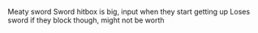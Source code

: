 Meaty sword
Sword hitbox is big, input when they start getting up
Loses sword if they block though, might not be worth
